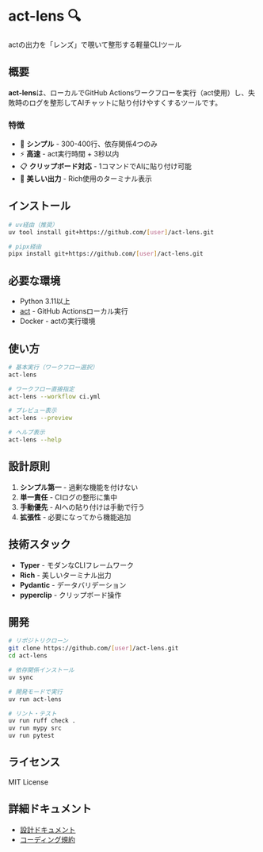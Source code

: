 # act-lens 🔍

actの出力を「レンズ」で覗いて整形する軽量CLIツール

## 概要

**act-lens**は、ローカルでGitHub Actionsワークフローを実行（act使用）し、失敗時のログを整形してAIチャットに貼り付けやすくするツールです。

### 特徴

- 🎯 **シンプル** - 300-400行、依存関係4つのみ
- ⚡ **高速** - act実行時間 + 3秒以内
- 📋 **クリップボード対応** - 1コマンドでAIに貼り付け可能
- 🎨 **美しい出力** - Rich使用のターミナル表示

## インストール

```bash
# uv経由（推奨）
uv tool install git+https://github.com/[user]/act-lens.git

# pipx経由
pipx install git+https://github.com/[user]/act-lens.git
```

## 必要な環境

- Python 3.11以上
- [act](https://github.com/nektos/act) - GitHub Actionsローカル実行
- Docker - actの実行環境

## 使い方

```bash
# 基本実行（ワークフロー選択）
act-lens

# ワークフロー直接指定
act-lens --workflow ci.yml

# プレビュー表示
act-lens --preview

# ヘルプ表示
act-lens --help
```

## 設計原則

1. **シンプル第一** - 過剰な機能を付けない
2. **単一責任** - CIログの整形に集中
3. **手動優先** - AIへの貼り付けは手動で行う
4. **拡張性** - 必要になってから機能追加

## 技術スタック

- **Typer** - モダンなCLIフレームワーク
- **Rich** - 美しいターミナル出力
- **Pydantic** - データバリデーション
- **pyperclip** - クリップボード操作

## 開発

```bash
# リポジトリクローン
git clone https://github.com/[user]/act-lens.git
cd act-lens

# 依存関係インストール
uv sync

# 開発モードで実行
uv run act-lens

# リント・テスト
uv run ruff check .
uv run mypy src
uv run pytest
```

## ライセンス

MIT License

## 詳細ドキュメント

- [設計ドキュメント](docs/design.md)
- [コーディング規約](.github/copilot-instructions.md)
